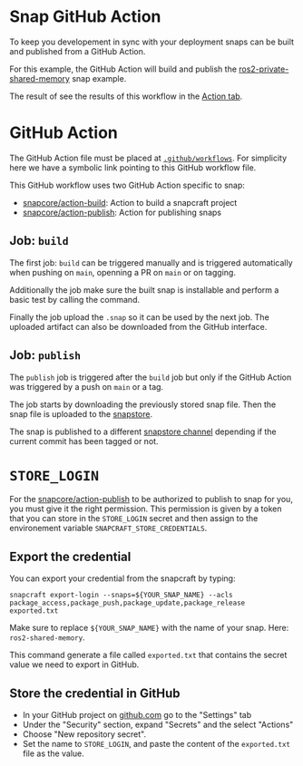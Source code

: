 # Snap GitHub Action

To keep you developement in sync with your deployment snaps can be built and published from a GitHub Action.

For this example, the GitHub Action will build and publish the [ros2-private-shared-memory](../shared_memory_foxy_core20/private-shared-memory/snap/snapcraft.yaml) snap example.

The result of see the results of this workflow in the [Action tab](https://github.com/ubuntu-robotics/ros-snaps-examples/actions/workflows/example_snap_github_action.yaml).

# GitHub Action
The GitHub Action file must be placed at [`.github/workflows`](../.github/workflows/). For simplicity here we have a symbolic link pointing to this GitHub workflow file.

This GitHub workflow uses two GitHub Action specific to snap:
- [snapcore/action-build](https://github.com/snapcore/action-build): Action to build a snapcraft project
- [snapcore/action-publish](https://github.com/snapcore/action-publish): Action for publishing snaps

## Job: `build`

The first job: `build` can be triggered manually and is triggered automatically when pushing on `main`, openning a PR on `main` or on tagging.

Additionally the job make sure the built snap is installable and perform a basic test by calling the command.

Finally the job upload the `.snap` so it can be used by the next job. The uploaded artifact can also be downloaded from the GitHub interface.

## Job: `publish`

The `publish` job is triggered after the `build` job but only if the GitHub Action was triggered by a push on `main` or a tag.

The job starts by downloading the previously stored snap file.
Then the snap file is uploaded to the [snapstore](https://snapcraft.io/ros2-shared-memory).

The snap is published to a different [snapstore channel](https://snapcraft.io/docs/channels) depending if the current commit has been tagged or not.

# `STORE_LOGIN`

For the [snapcore/action-publish](https://github.com/snapcore/action-publish) to be authorized to publish to snap for you, you must give it the right permission.
This permission is given by a token that you can store in the `STORE_LOGIN` secret and then assign to the environement variable `SNAPCRAFT_STORE_CREDENTIALS`.

## Export the credential
You can export your credential from the snapcraft by typing:

`snapcraft export-login --snaps=${YOUR_SNAP_NAME} --acls package_access,package_push,package_update,package_release exported.txt`

Make sure to replace `${YOUR_SNAP_NAME}` with the name of your snap. Here: `ros2-shared-memory`.

This command generate a file called `exported.txt` that contains the secret value we need to export in GitHub.

## Store the credential in GitHub
- In your GitHub project on [github.com](github.com) go to the "Settings" tab
- Under the "Security" section, expand "Secrets" and the select "Actions"
- Choose "New repository secret".
- Set the name to `STORE_LOGIN`, and paste the content of the `exported.txt` file as the value.
